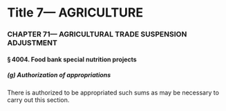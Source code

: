 
# Title 7— AGRICULTURE
### CHAPTER 71— AGRICULTURAL TRADE SUSPENSION ADJUSTMENT
#### § 4004. Food bank special nutrition projects
##### (g) Authorization of appropriations

There is authorized to be appropriated such sums as may be necessary to carry out this section.
